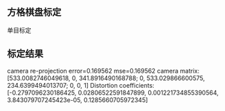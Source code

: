 ## 方格棋盘标定
单目标定
## 标定结果
camera re-projection error=0.169562
mse=0.169562
camera matrix:
[533.0082746049618, 0, 341.8916490168788;
 0, 533.029866600575, 234.6399494013707;
 0, 0, 1]
Distortion coefficients:
[-0.2797096230186425, 0.02806522591847899, 0.001221734855390564, 3.843079707245423e-05, 0.1285660705972345]
